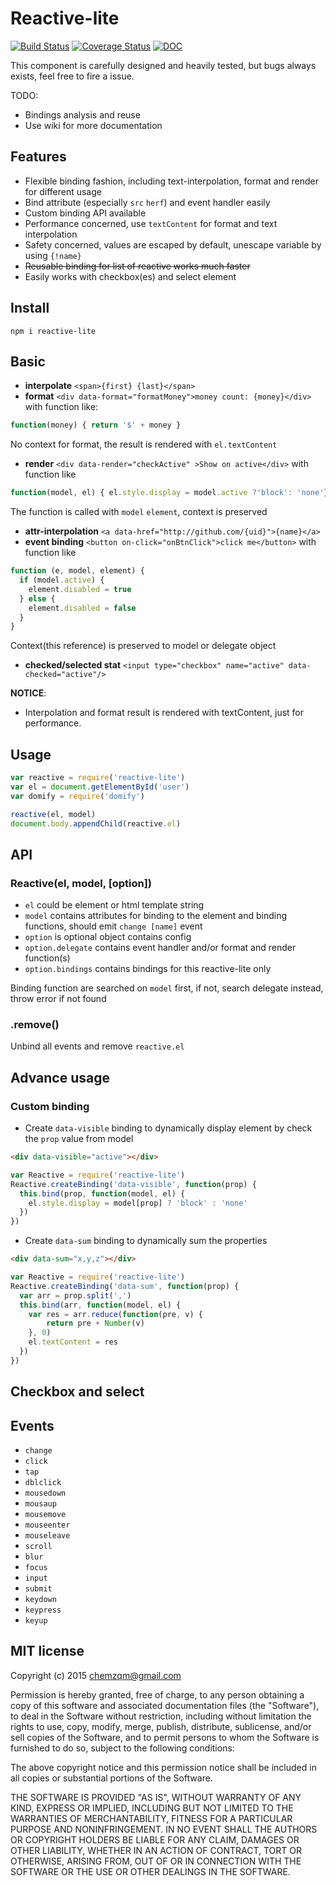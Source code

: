 # Reactive-lite

[![Build Status](https://secure.travis-ci.org/chemzqm/reactive-lite.png)](http://travis-ci.org/chemzqm/reactive-lite)
[![Coverage Status](https://coveralls.io/repos/chemzqm/reactive-lite/badge.svg?branch=master&service=github)](https://coveralls.io/github/chemzqm/reactive-lite?branch=master)
[![DOC](https://inch-ci.org/github/chemzqm/reactive-lite.svg?branch=master)](https://inch-ci.org/github/chemzqm/reactive-lite.svg?branch=master)

This component is carefully designed and heavily tested, but bugs always exists, feel free to fire a issue.

TODO:
* Bindings analysis and reuse
* Use wiki for more documentation

## Features

* Flexible binding fashion, including text-interpolation, format and render for different usage
* Bind attribute (especially `src` `herf`) and event handler easily
* Custom binding API available
* Performance concerned, use `textContent` for format and text interpolation
* Safety concerned, values are escaped by default, unescape variable by using `{!name}`
* ~~Reusable binding for list of reactive works much faster~~
* Easily works with checkbox(es) and select element

## Install

    npm i reactive-lite

## Basic

* **interpolate** `<span>{first} {last}</span>`
* **format** `<div data-format="formatMoney">money count: {money}</div>` with function like:

``` js
function(money) { return '$' + money }
```

No context for format, the result is rendered with `el.textContent`

* **render** `<div data-render="checkActive" >Show on active</div>` with function like

``` js
function(model, el) { el.style.display = model.active ?'block': 'none'}
```

The function is called with `model` `element`, context is preserved

* **attr-interpolation** `<a data-href="http://github.com/{uid}">{name}</a>`
* **event binding** `<button on-click="onBtnClick">click me</button>` with function like
``` js
function (e, model, element) {
  if (model.active) {
    element.disabled = true
  } else {
    element.disabled = false
  }
}
```
Context(this reference) is preserved to model or delegate object

* **checked/selected stat** `<input type="checkbox" name="active" data-checked="active"/>`

**NOTICE**:

* Interpolation and format result is rendered with textContent, just for performance.

## Usage

``` js
var reactive = require('reactive-lite')
var el = document.getElementById('user')
var domify = require('domify')

reactive(el, model)
document.body.appendChild(reactive.el)
```
## API

### Reactive(el, model, [option])

* `el` could be element or html template string
* `model` contains attributes for binding to the element and binding functions, should emit `change [name]` event
* `option` is optional object contains config
* `option.delegate` contains event handler and/or format and render function(s)
* `option.bindings` contains bindings for this reactive-lite only

Binding function are searched on `model` first, if not, search delegate instead, throw error if not found

### .remove()

Unbind all events and remove `reactive.el`

## Advance usage

### Custom binding

* Create `data-visible` binding to dynamically display element by check the `prop` value from model

``` html
<div data-visible="active"></div>
```
``` js
var Reactive = require('reactive-lite')
Reactive.createBinding('data-visible', function(prop) {
  this.bind(prop, function(model, el) {
    el.style.display = model[prop] ? 'block' : 'none'
  })
})
```

* Create `data-sum` binding to dynamically sum the properties

``` html
<div data-sum="x,y,z"></div>
```
``` js
var Reactive = require('reactive-lite')
Reactive.createBinding('data-sum', function(prop) {
  var arr = prop.split(',')
  this.bind(arr, function(model, el) {
    var res = arr.reduce(function(pre, v) {
        return pre + Number(v)
    }, 0)
    el.textContent = res
  })
})
```

## Checkbox and select

## Events

* `change`
* `click`
* `tap`
* `dblclick`
* `mousedown`
* `mousaup`
* `mousemove`
* `mouseenter`
* `mouseleave`
* `scroll`
* `blur`
* `focus`
* `input`
* `submit`
* `keydown`
* `keypress`
* `keyup`

## MIT license
Copyright (c) 2015 chemzqm@gmail.com

Permission is hereby granted, free of charge, to any person obtaining a copy of this software and associated documentation files (the "Software"), to deal in the Software without restriction, including without limitation the rights to use, copy, modify, merge, publish, distribute, sublicense, and/or sell copies of the Software, and to permit persons to whom the Software is furnished to do so, subject to the following conditions:

The above copyright notice and this permission notice shall be included in all copies or substantial portions of the Software.

THE SOFTWARE IS PROVIDED "AS IS", WITHOUT WARRANTY OF ANY KIND, EXPRESS OR IMPLIED, INCLUDING BUT NOT LIMITED TO THE WARRANTIES OF MERCHANTABILITY, FITNESS FOR A PARTICULAR PURPOSE AND NONINFRINGEMENT. IN NO EVENT SHALL THE AUTHORS OR COPYRIGHT HOLDERS BE LIABLE FOR ANY CLAIM, DAMAGES OR OTHER LIABILITY, WHETHER IN AN ACTION OF CONTRACT, TORT OR OTHERWISE, ARISING FROM, OUT OF OR IN CONNECTION WITH THE SOFTWARE OR THE USE OR OTHER DEALINGS IN THE SOFTWARE.
